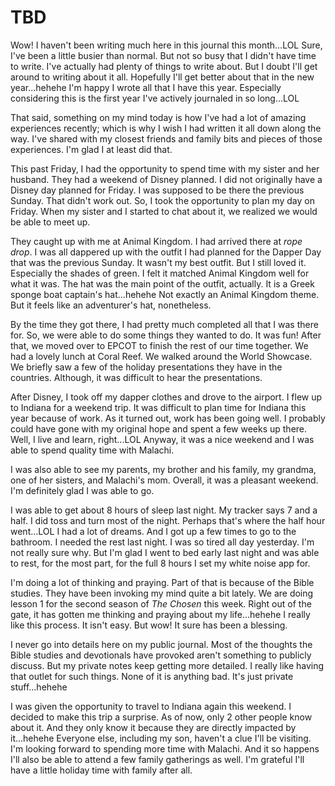 # TBD

Wow! I haven't been writing much here in this journal this month...LOL Sure, I've been a little busier than normal. But not so busy that I didn't have time to write. I've actually had plenty of things to write about. But I doubt I'll get around to writing about it all. Hopefully I'll get better about that in the new year...hehehe I'm happy I wrote all that I have this year. Especially considering this is the first year I've actively journaled in so long...LOL

That said, something on my mind today is how I've had a lot of amazing experiences recently; which is why I wish I had written it all down along the way. I've shared with my closest friends and family bits and pieces of those experiences. I'm glad I at least did that.

This past Friday, I had the opportunity to spend time with my sister and her husband. They had a weekend of Disney planned. I did not originally have a Disney day planned for Friday. I was supposed to be there the previous Sunday. That didn't work out. So, I took the opportunity to plan my day on Friday. When my sister and I started to chat about it, we realized we would be able to meet up.

They caught up with me at Animal Kingdom. I had arrived there at *rope drop*. I was all dappered up with the outfit I had planned for the Dapper Day that was the previous Sunday. It wasn't my best outfit. But I still loved it. Especially the shades of green. I felt it matched Animal Kingdom well for what it was. The hat was the main point of the outfit, actually. It is a Greek sponge boat captain's hat...hehehe Not exactly an Animal Kingdom theme. But it feels like an adventurer's hat, nonetheless.

By the time they got there, I had pretty much completed all that I was there for. So, we were able to do some things they wanted to do. It was fun! After that, we moved over to EPCOT to finish the rest of our time together. We had a lovely lunch at Coral Reef. We walked around the World Showcase. We briefly saw a few of the holiday presentations they have in the countries. Although, it was difficult to hear the presentations.

After Disney, I took off my dapper clothes and drove to the airport. I flew up to Indiana for a weekend trip. It was difficult to plan time for Indiana this year because of work. As it turned out, work has been going well. I probably could have gone with my original hope and spent a few weeks up there. Well, I live and learn, right...LOL Anyway, it was a nice weekend and I was able to spend quality time with Malachi.

I was also able to see my parents, my brother and his family, my grandma, one of her sisters, and Malachi's mom. Overall, it was a pleasant weekend. I'm definitely glad I was able to go.

I was able to get about 8 hours of sleep last night. My tracker says 7 and a half. I did toss and turn most of the night. Perhaps that's where the half hour went...LOL I had a lot of dreams. And I got up a few times to go to the bathroom. I needed the rest last night. I was so tired all day yesterday. I'm not really sure why. But I'm glad I went to bed early last night and was able to rest, for the most part, for the full 8 hours I set my white noise app for.

I'm doing a lot of thinking and praying. Part of that is because of the Bible studies. They have been invoking my mind quite a bit lately. We are doing lesson 1 for the second season of *The Chosen* this week. Right out of the gate, it has gotten me thinking and praying about my life...hehehe I really like this process. It isn't easy. But wow! It sure has been a blessing.

I never go into details here on my public journal. Most of the thoughts the Bible studies and devotionals have provoked aren't something to publicly discuss. But my private notes keep getting more detailed. I really like having that outlet for such things. None of it is anything bad. It's just private stuff...hehehe

I was given the opportunity to travel to Indiana again this weekend. I decided to make this trip a surprise. As of now, only 2 other people know about it. And they only know it because they are directly impacted by it...hehehe Everyone else, including my son, haven't a clue I'll be visiting. I'm looking forward to spending more time with Malachi. And it so happens I'll also be able to attend a few family gatherings as well. I'm grateful I'll have a little holiday time with family after all.

